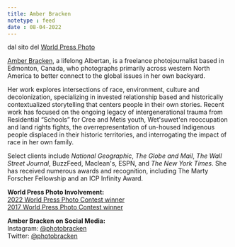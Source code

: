 ```yaml
---
title: Amber Bracken
notetype : feed
date : 08-04-2022
---
```


dal sito del [World Press Photo](https://www.worldpressphoto.org/amber-bracken)

[Amber Bracken](http://amberbracken.com/), a lifelong Albertan, is a freelance photojournalist based in Edmonton, Canada, who photographs primarily across western North America to better connect to the global issues in her own backyard.   
  
Her work explores intersections of race, environment, culture and decolonization, specializing in invested relationship based and historically contextualized storytelling that centers people in their own stories. Recent work has focused on the ongoing legacy of intergenerational trauma from Residential “Schools” for Cree and Metis youth, Wet'suwet'en reoccupation and land rights fights, the overrepresentation of un-housed Indigenous people displaced in their historic territories, and interrogating the impact of race in her own family.   
  
Select clients include _National Geographic_, _The Globe and Mail_, _The Wall Street Journal_, BuzzFeed, Maclean's, ESPN, and _The New York Times_. She has received numerous awards and recognition, including The Marty Forscher Fellowship and an ICP Infinity Award.  
  
  
**World Press Photo Involvement:**   
[2022 World Press Photo Contest winner](https://www.worldpressphoto.org/collection/photocontest/2022)  
[2017 World Press Photo Contest winner](https://www.worldpressphoto.org/collection/photocontest/2017)  
  
**Amber Bracken on Social Media:**   
Instagram: [@photobracken](https://www.instagram.com/photobracken/?hl=en)  
Twitter: [@photobracken](https://twitter.com/photobracken)
